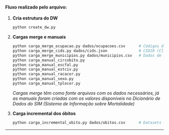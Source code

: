 #### Fluxo realizado pelo arquivo:
1. **Cria estrutura do DW**

   ```bash
   python create_dw.py
   ```

2. **Cargas merge e manuais**

   ```bash
   python carga_merge_ocupacao.py dados/ocupacoes.csv      # Códigos da Classificação Brasileira de Ocupações
   python carga_merge_cids.py dados/cids.json              # CID10 (Classificação Internacional de Doenças)
   python carga_merge_municipios.py dados/municipios.csv   # Dados de municípios do IBGE
   python carga_manual_circobito.py
   python carga_manual_escfal.py
   python carga_manual_estciv.py
   python carga_manual_racacor.py
   python carga_manual_sexo.py
   python carga_manual_tplocor.py
   ```
    *Cargas merge têm como fonte arquivos com os dados necessários, já as manuais foram criadas com os valores disponíveis no Dicionário de Dados do SIM (Sistema de Informação sobre Mortalidade)*

4. **Carga incremental dos óbitos**

   ```bash
   python carga_incremental_obito.py dados/obitos.csv      # Datasets de cada ano disponíveis no SIM (Sistema de Informação sobre Mortalidade)
   ```
---
